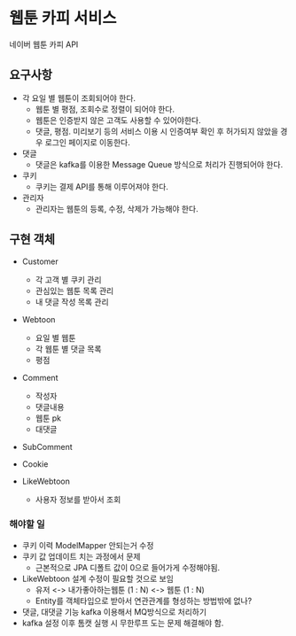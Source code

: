 # 웹툰 카피 서비스
네이버 웹툰 카피 API

## 요구사항
- 각 요일 별 웹툰이 조회되어야 한다.
  - 웹툰 별 평점, 조회수로 정렬이 되어야 한다.
  - 웹툰은 인증받지 않은 고객도 사용할 수 있어야한다.
  - 댓글, 평점. 미리보기 등의 서비스 이용 시 인증여부 확인 후 허가되지 않았을 경우 로그인 페이지로 이동한다.
- 댓글
  - 댓글은 kafka를 이용한 Message Queue 방식으로 처리가 진행되어야 한다.
- 쿠키
  - 쿠키는 결제 API를 통해 이루어져야 한다.
- 관리자
  - 관리자는 웹툰의 등록, 수정, 삭제가 가능해야 한다.

## 구현 객체
- Customer
  - 각 고객 별 쿠키 관리
  - 관심있는 웹툰 목록 관리
  - 내 댓글 작성 목록 관리

- Webtoon
  - 요일 별 웹툰
  - 각 웹툰 별 댓글 목록
  - 평점

- Comment
  - 작성자
  - 댓글내용
  - 웹툰 pk
  - 대댓글

- SubComment

- Cookie

- LikeWebtoon
  - 사용자 정보를 받아서 조회


### 해야할 일
- 쿠키 이력 ModelMapper 안되는거 수정
- 쿠키 값 업데이트 치는 과정에서 문제
  - 근본적으로 JPA 디폴트 값이 0으로 들어가게 수정해야됨.
- LikeWebtoon 설계 수정이 필요할 것으로 보임
  - 유저 <-> 내가좋아하는웹툰 (1 : N) <-> 웹툰 (1 : N)
  - Entity를 객체타입으로 받아서 연관관계를 형성하는 방법밖에 없나?
- 댓글, 대댓글 기능 kafka 이용해서 MQ방식으로 처리하기
- kafka 설정 이후 톰캣 실행 시 무한루프 도는 문제 해결해야 함.